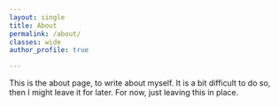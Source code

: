 ```yaml
---
layout: single
title: About
permalink: /about/
classes: wide
author_profile: true

---
```


This is the about page, to write about myself.
It is a bit difficult to do so, then I might leave it for later. For now, just leaving this in place.
